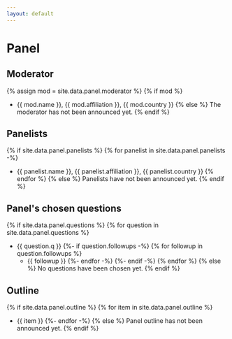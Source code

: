 ```yaml
---
layout: default
---
```


# Panel

## Moderator

{% assign mod = site.data.panel.moderator %}
{% if mod %}
* {{ mod.name }}, {{ mod.affiliation }}, {{ mod.country }}
{% else %}
The moderator has not been announced yet.
{% endif %}

## Panelists

{% if site.data.panel.panelists %}
{% for panelist in site.data.panel.panelists -%}
* {{ panelist.name }}, {{ panelist.affiliation }}, {{ panelist.country }}
{% endfor %}
{% else %}
Panelists have not been announced yet.
{% endif %}

## Panel's chosen questions

{% if site.data.panel.questions %}
{% for question in site.data.panel.questions %}
* {{ question.q }}
    {%- if question.followups -%}
    {% for followup in question.followups %}
    * {{ followup }}
    {%- endfor -%}
    {%- endif -%}
{% endfor %}
{% else %}
No questions have been chosen yet.
{% endif %}

## Outline

{% if site.data.panel.outline %}
{% for item in site.data.panel.outline %}
* {{ item }}
{%- endfor -%}
{% else %}
Panel outline has not been announced yet.
{% endif %}
